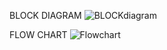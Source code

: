 BLOCK DIAGRAM
![BLOCKdiagram](https://user-images.githubusercontent.com/102212321/164890657-2fde70a8-caf9-475f-8618-32e3abfee4cb.JPG)


FLOW CHART
![Flowchart](https://user-images.githubusercontent.com/102212321/164890668-89f988f0-57a7-4b6d-ab0e-1f0485d5db6f.JPG)

